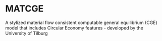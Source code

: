 # MATCGE
A stylized material flow consistent computable general equilibrium (CGE) model that includes Circular Economy features - developed by the University of Tilburg
